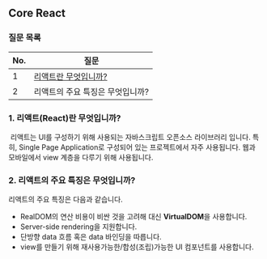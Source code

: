 ## Core React

### 질문 목록

| No.  | 질문                                                         |
| ---- | ------------------------------------------------------------ |
| 1    | [리액트란 무엇입니까?](https://github.com/jhlee910609/reactjs-interview-questions#what-is-react) |
| 2    | 리액트의 주요 특징은 무엇입니까?                             |



### 1. 리액트(React)란 무엇입니까?

​	리액트는 UI를 구성하기 위해 사용되는 자바스크립트 오픈소스 라이브러리 입니다. 특히, Single Page Application로 구성되어 있는 프로젝트에서 자주 사용됩니다. 웹과 모바일에서 view 계층을 다루기 위해 사용됩니다.

### 2. 리액트의 주요 특징은 무엇입니까?

리액트의 주요 특징은 다음과 같습니다.

- RealDOM의 연산 비용이 비싼 것을 고려해 대신 **VirtualDOM**을 사용합니다.
- Server-side rendering을 지원합니다.
- 단방향 data 흐름 혹은 data 바인딩을 따릅니다.
- view를 만들기 위해 재사용가능한/합성(조립)가능한 UI 컴포넌트를 사용합니다.











